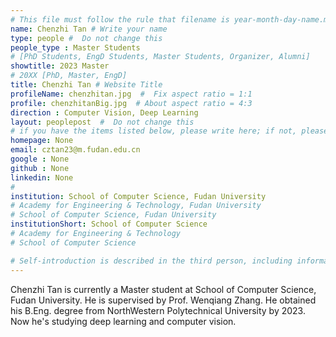 ```yaml
---
# This file must follow the rule that filename is year-month-day-name.md .
name: Chenzhi Tan # Write your name
type: people #  Do not change this
people_type : Master Students
# [PhD Students, EngD Students, Master Students, Organizer, Alumni]
showtitle: 2023 Master
# 20XX [PhD, Master, EngD]
title: Chenzhi Tan # Website Title
profileName: chenzhitan.jpg  #  Fix aspect ratio = 1:1
profile: chenzhitanBig.jpg  # About aspect ratio = 4:3
direction : Computer Vision, Deep Learning
layout: peoplepost  #  Do not change this
# if you have the items listed below, please write here; if not, please write None.
homepage: None
email: cztan23@m.fudan.edu.cn
google : None
github : None
linkedin: None
# 
institution: School of Computer Science, Fudan University
# Academy for Engineering & Technology, Fudan University
# School of Computer Science, Fudan University
institutionShort: School of Computer Science
# Academy for Engineering & Technology
# School of Computer Science

# Self-introduction is described in the third person, including information such as educational experience(B/M/P), graduation career development 
---
```


Chenzhi Tan is currently a Master student at School of Computer Science, Fudan University. He is supervised by Prof. Wenqiang Zhang. He obtained his B.Eng. degree from NorthWestern Polytechnical University by 2023. Now he's studying deep learning and computer vision.



 

